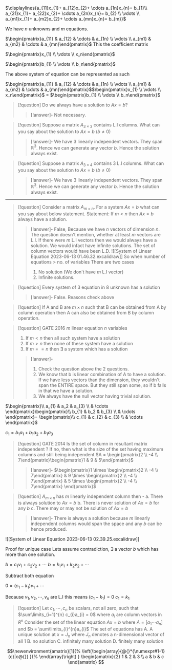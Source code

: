 $\displaylines{a_{11}x_{1}+ a_{12}x_{2}+ \cdots a_{1n}x_{n}= b_{1}\\ a_{21}x_{1}+ a_{22}x_{2}+ \cdots a_{2n}x_{n}= b_{2} \\ \vdots \\ a_{m1}x_{1}+ a_{m2}x_{2}+ \cdots a_{mn}x_{n}= b_{m}}$

We have $n$ unknowns and  $m$ equations.

$\begin{pmatrix}a_{11} & a_{12} & \cdots & a_{1n} \\ \vdots \\ a_{m1} & a_{m2} & \cdots & a_{mn}\end{pmatrix}$  This the coefficient matrix

$\begin{pmatrix}x_{1} \\ \vdots \\ x_n\end{pmatrix}$ 

$\begin{pmatrix}b_{1} \\ \vdots \\ b_n\end{pmatrix}$ 

The above system of equation can be represented as such

$\begin{pmatrix}a_{11} & a_{12} & \cdots & a_{1n} \\ \vdots \\ a_{m1} & a_{m2} & \cdots & a_{mn}\end{pmatrix}$$\begin{pmatrix}x_{1} \\ \vdots \\ x_n\end{pmatrix}$ $=$ $\begin{pmatrix}b_{1} \\ \vdots \\ b_n\end{pmatrix}$ 

>[!question]
>Do we always have a solution to $Ax = b$?
>>[!answer]-
>Not necessary.


>[!question]
>Suppose a matrix $A_{3 \times 3}$  contains L.I columns. What can you say about the solution to $Ax = b$ $(b \neq 0)$
>> [!answer]-
>> We have 3 linearly independent vectors. They span $\mathbb{R}^3$.
>> Hence we can generate any vector $b$.
>> Hence the solution always exist.

>[!question]
>Suppose a matrix $A_{3 \times 4}$  contains 3 L.I columns. What can you say about the solution to $Ax = b$ $(b \neq 0)$
>> [!answer]-
>> We have 3 linearly independent vectors. They span $\mathbb{R}^3$.
>> Hence we can generate any vector $b$.
>> Hence the solution always exist.

----
>[!question]
>Consider a matrix $A_{m \times n}$. 
>For a system $Ax = b$ what can you say about below statement.
>Statement: If $m < n$ then $Ax = b$ always have a solution.
>>[!answer]-
>>False, 
>>Because we have $n$ vectors of dimension $n$.
>>The question doesn't mention, whether at least $m$ vectors are L.I. 
>>If there were $m$ L.I vectors then we would always have a solution.
>>We would infact have infinite solutions. The set of column vectors would have been L.D.
>>![[System of Linear Equation 2023-06-13 01.46.32.excalidraw]]
>>So when number of equations > no. of variables 
>>There are two cases
>>1. No solution (We don't have $m$ L.I vector)
>>2. Infinite solutions. 

>[!question]
>Every system of 3 equation in 8 unknown has a solution
>>[!answer]-
>>False. Reasons check above

>[!question]
>If A and B are $m \times n$ such that B can be obtained from A by column operation then A can also be obtained from B by column operation.
>

>[!question]
>GATE 2016
>$m$ linear equation $n$ variables
>1. If $m<n$ then all such system have a solution
>2. If  $m>n$ then none of these system have a solution 
>3. If $m == n$ then $\exists$ a system which has a solution
>>[!answer]-
>>1. Check the question above the 2 questions. 
>>2. We know that b is linear combination of A to have a solution. If we have less vectors than the dimension, they wouldn't span the ENTIRE space. But they still span some, so if b falls in that we have a solution. 
>>3. We always have the null vector having trivial solution.

$\begin{pmatrix}\\ a_{1} & a_2 & a_{3} \\ & \cdots \end{pmatrix}\begin{pmatrix}\\ b_{1} & b_2 & b_{3} \\ & \cdots  \end{pmatrix}= \begin{pmatrix}\\ c_{1} & c_{2} & c_{3} \\ & \cdots  \end{pmatrix}$

$c_{1} = b_{1}a_{1} + b_{1}a_{2} + b_{1}a_{3}$

>[!question]
>GATE 2014
>Is the set of column in resultant matrix independent ? If no, then what is the size of the set having maximum columns and still being independent
>$A  = \begin{pmatrix}2 \\ -4 \\ 7\end{pmatrix}\begin{pmatrix}1 & 9 & 5\end{pmatrix}$ 
>>[!answer]-
>>$\begin{pmatrix}1 \times \begin{pmatrix}2 \\ -4 \\ 7\end{pmatrix} & 9 \times \begin{pmatrix}2 \\ -4 \\ 7\end{pmatrix} & 5 \times \begin{pmatrix}2 \\ -4 \\ 7\end{pmatrix} \end{pmatrix}$


>[!question]
>$A_{m \times n}$ has $m$ linearly independent column then -
>a. There is always  solution to $Ax  = b$
>b. There is never solution of $Ax = b$ for any $b$
>c. There may or may not be solution of $Ax = b$
>>[!answer]-
>>There is always a solution because $m$ linearly independent columns would span the space and any $b$ can be hence produced.

![[System of Linear Equation 2023-06-13 02.39.25.excalidraw]]

Proof for unique case
Lets assume contradiction,
$\exists$ a vector $b$ which has more than one solution.

$b = c_{1}v_{1}+ c_{2}v_{2} + \cdots$
$b = k_{1}v_{1}+ k_{2}v_{2} + \cdots$

Subtract both equation

$0 = (c_{1}-k_{1})v_{1}+ \cdots$ 

Because $v_{1}, v_{2}, \cdots, v_n$ are L.I 
this means $(c_{1}-k_{1}) = 0$ 
$c_{1}= k_{1}$


>[!question]
>Let $c_{1}, \cdots, c_{n}$ be scalars, not all zero, such that $\sum\limits_{i=1}^{n} c_{i}a_{i} = 0$ where  $a_{i}$ are column vectors in $R^{n}$ 
>Consider the set of the linear equation
>$Ax=b$
>where $A = [a_{1}\cdots a_{n}]$ and $b = \sum\limits_{i}^{n}a_{i}$ 
>The set of equations has
>A. A unique solution at $x = J_{n}$ where $J_{n}$ denotes a n-dimensional vector of all 1
>B. no solution
>C. infinitely many solution
>D. finitely many solution


$$\newenvironment{amatrix}[1]{%
  \left(\begin{array}{@{}*{\numexpr#1-1}{c}|c@{}}
}{%
  \end{array}\right)
}
\begin{amatrix}{2}
   1 & 2 & 3 \\  a & b & c
 \end{amatrix}
$$

